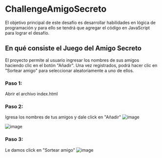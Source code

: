 # ChallengeAmigoSecreto
El objetivo principal de este desafío es desarrollar habilidades en lógica de programación y para ello se tendrá que agregar el código en JavaScript para lograr el desafío.
## En qué consiste el Juego del Amigo Secreto
El proyecto permite al usuario ingresar los nombres de sus amigos haciendo clic en el botón "Añadir". Una vez registrados, podrá hacer clic en "Sortear amigo" para seleccionar aleatoriamente a uno de ellos.

### Paso 1:
  Abrir el archivo index.html
### Paso 2:
  Igresa los nombres de tus amigos y dale click en "Añadir"
  ![image](https://github.com/user-attachments/assets/e6be9a55-193d-4684-abc8-f3a2327ea1c9)

  ![image](https://github.com/user-attachments/assets/933bdc8c-0c07-491c-bac4-d1797f5aef3d)

### Paso 3:
  Le damos click en "Sortear amigo"
  ![image](https://github.com/user-attachments/assets/a9cab677-3d35-467f-8018-25944a5803ae)
